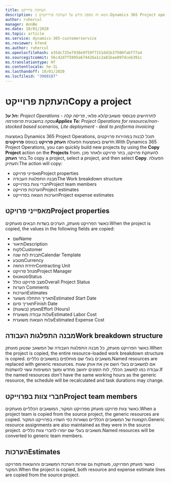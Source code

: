 ```yaml
---
title: העתקת פרוייקט
description: נושא זה מספק מידע על העתקת פרוייקטים ב-Dynamics 365 Project operations.
author: ruhercul
manager: AnnBe
ms.date: 10/01/2020
ms.topic: article
ms.service: dynamics-365-customerservice
ms.reviewer: kfend
ms.author: ruhercul
ms.openlocfilehash: e35dc725e7938e9f59f7151dd1b37500fabf77a4
ms.sourcegitcommit: 56c42d7f5995a674426a1c2a81bae897dceb391c
ms.translationtype: HT
ms.contentlocale: he-IL
ms.lasthandoff: 10/01/2020
ms.locfileid: "3908187"
---
```

# <a name="copy-a-project"></a><span data-ttu-id="93d39-103">העתקת פרוייקט</span><span class="sxs-lookup"><span data-stu-id="93d39-103">Copy a project</span></span>

<span data-ttu-id="93d39-104">_**חל על:** Project Operations לתרחישים מבוססי משאבים/לא מלאי, פריסה קלה - עסקה בחשבונית פרופורמה_</span><span class="sxs-lookup"><span data-stu-id="93d39-104">_**Applies To:** Project Operations for resource/non-stocked based scenarios, Lite deployment - deal to proforma invoicing_</span></span>

<span data-ttu-id="93d39-105">באמצעות Dynamics 365 Project Operations, תוכל לבנות במהירות פרויקטים חדשים באמצעות הפעולה **העתק פרויקט** בטופס **פרויקטים**.</span><span class="sxs-lookup"><span data-stu-id="93d39-105">With Dynamics 365 Project Operations, you can quickly build new projects by using the **Copy Project** action on the **Projects** from.</span></span> <span data-ttu-id="93d39-106">להעתקת פרויקט, בחר פרויקט ולאחר מכן בחר **העתק**.</span><span class="sxs-lookup"><span data-stu-id="93d39-106">To copy a project, select a project, and then select **Copy**.</span></span> <span data-ttu-id="93d39-107">הפעולה תעתיק:</span><span class="sxs-lookup"><span data-stu-id="93d39-107">The action will copy:</span></span>

- <span data-ttu-id="93d39-108">מאפייני פרויקט</span><span class="sxs-lookup"><span data-stu-id="93d39-108">Project properties</span></span>
- <span data-ttu-id="93d39-109">מבנה התפלגות העבודה</span><span class="sxs-lookup"><span data-stu-id="93d39-109">The Work breakdown structure</span></span>
- <span data-ttu-id="93d39-110">חברי צוות בפרוייקט</span><span class="sxs-lookup"><span data-stu-id="93d39-110">Project team members</span></span>
- <span data-ttu-id="93d39-111">הערכות פרוייקט</span><span class="sxs-lookup"><span data-stu-id="93d39-111">Project estimates</span></span>
- <span data-ttu-id="93d39-112">הערכות הוצאה בפרוייקט</span><span class="sxs-lookup"><span data-stu-id="93d39-112">Project expense estimates</span></span>

## <a name="project-properties"></a><span data-ttu-id="93d39-113">מאפייני פרויקט</span><span class="sxs-lookup"><span data-stu-id="93d39-113">Project properties</span></span>

<span data-ttu-id="93d39-114">כאשר הפרויקט מועתק, הערכים בשדות הבאים מועתקים:</span><span class="sxs-lookup"><span data-stu-id="93d39-114">When the project is copied, the values in the following fields are copied:</span></span>

- <span data-ttu-id="93d39-115">שם</span><span class="sxs-lookup"><span data-stu-id="93d39-115">Name</span></span>
- <span data-ttu-id="93d39-116">תיאור</span><span class="sxs-lookup"><span data-stu-id="93d39-116">Description</span></span>
- <span data-ttu-id="93d39-117">לקוח</span><span class="sxs-lookup"><span data-stu-id="93d39-117">Customer</span></span>
- <span data-ttu-id="93d39-118">תבנית לוח שנה</span><span class="sxs-lookup"><span data-stu-id="93d39-118">Calendar Template</span></span>
- <span data-ttu-id="93d39-119">מטבע</span><span class="sxs-lookup"><span data-stu-id="93d39-119">Currency</span></span>
- <span data-ttu-id="93d39-120">יחידת החוזה</span><span class="sxs-lookup"><span data-stu-id="93d39-120">Contracting Unit</span></span>
- <span data-ttu-id="93d39-121">מנהל פרויקט</span><span class="sxs-lookup"><span data-stu-id="93d39-121">Project Manager</span></span>
- <span data-ttu-id="93d39-122">סטאטוס</span><span class="sxs-lookup"><span data-stu-id="93d39-122">Status</span></span>
- <span data-ttu-id="93d39-123">מצב פרויקט כולל</span><span class="sxs-lookup"><span data-stu-id="93d39-123">Overall Project Status</span></span>
- <span data-ttu-id="93d39-124">הערות </span><span class="sxs-lookup"><span data-stu-id="93d39-124">Comments</span></span>
- <span data-ttu-id="93d39-125">הערכות</span><span class="sxs-lookup"><span data-stu-id="93d39-125">Estimates</span></span>
- <span data-ttu-id="93d39-126">תאריך התחלה משוער</span><span class="sxs-lookup"><span data-stu-id="93d39-126">Estimated Start Date</span></span>
- <span data-ttu-id="93d39-127">תאריך סיום</span><span class="sxs-lookup"><span data-stu-id="93d39-127">Finish Date</span></span>
- <span data-ttu-id="93d39-128">מאמץ (בשעות)</span><span class="sxs-lookup"><span data-stu-id="93d39-128">Effort (Hours)</span></span>
- <span data-ttu-id="93d39-129">עלות עבודה משוערת</span><span class="sxs-lookup"><span data-stu-id="93d39-129">Estimated Labor Cost</span></span>
- <span data-ttu-id="93d39-130">עלות הוצאות משוערת</span><span class="sxs-lookup"><span data-stu-id="93d39-130">Estimated Expense Cost</span></span>

## <a name="work-breakdown-structure"></a><span data-ttu-id="93d39-131">מבנה התפלגות העבודה</span><span class="sxs-lookup"><span data-stu-id="93d39-131">Work breakdown structure</span></span>

<span data-ttu-id="93d39-132">כאשר הפרויקט מועתק, כל מבנה התפלגות העבודה של המשאב שנטען מועתק.</span><span class="sxs-lookup"><span data-stu-id="93d39-132">When the project is copied, the entire resource-loaded work breakdown structure is copied.</span></span> <span data-ttu-id="93d39-133">משאבים בעלי שם מוחלפים במשאבים כלליים.</span><span class="sxs-lookup"><span data-stu-id="93d39-133">Named resources are replaced with generic resources.</span></span> <span data-ttu-id="93d39-134">אם למשאבים בעלי השם אין את אותן שעות עבודה כמו למשאב הכללי, לוח הזמנים יחושב מחדש ומשך המשימות עשוי להשתנות.</span><span class="sxs-lookup"><span data-stu-id="93d39-134">If the named resources don't have the same working hours as the generic resource, the schedule will be recalculated and task durations may change.</span></span>

## <a name="project-team-members"></a><span data-ttu-id="93d39-135">חברי צוות בפרוייקט</span><span class="sxs-lookup"><span data-stu-id="93d39-135">Project team members</span></span>

<span data-ttu-id="93d39-136">כאשר צוות פרויקט מועתק מפרויקט המקור, המשאבים הכלליים מועתקים.</span><span class="sxs-lookup"><span data-stu-id="93d39-136">When a project team is copied from the source project, the generic resources are copied.</span></span> <span data-ttu-id="93d39-137">הקצאות של המשאבים הכלליים נשארות כפי השהיו בפרוייקט המקור.</span><span class="sxs-lookup"><span data-stu-id="93d39-137">Generic resource assignments are also maintained as they were in the source project.</span></span> <span data-ttu-id="93d39-138">משאבים בעלי שם יומרו לחברי צוות כלליים.</span><span class="sxs-lookup"><span data-stu-id="93d39-138">Named resources will be converted to generic team members.</span></span>

## <a name="estimates"></a><span data-ttu-id="93d39-139">הערכות</span><span class="sxs-lookup"><span data-stu-id="93d39-139">Estimates</span></span>

<span data-ttu-id="93d39-140">כאשר מועתק הפרויקט, מעותקות גם שורות הערכת המשאבים וההוצאות מפרויקט המקור.</span><span class="sxs-lookup"><span data-stu-id="93d39-140">When the project is copied, both resource and expense estimate lines are copied from the source project.</span></span>